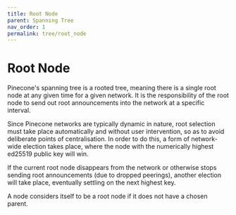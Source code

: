 ```yaml
---
title: Root Node
parent: Spanning Tree
nav_order: 1
permalink: tree/root_node
---
```


# Root Node

Pinecone's spanning tree is a rooted tree, meaning there is a single root node at any given time for a given network. It is the responsibility of the root node to send out root announcements into the network at a specific interval.

Since Pinecone networks are typically dynamic in nature, root selection must take place automatically and without user intervention, so as to avoid deliberate points of centralisation. In order to do this, a form of network-wide election takes place, where the node with the numerically highest ed25519 public key will win.

If the current root node disappears from the network or otherwise stops sending root announcements (due to dropped peerings), another election will take place, eventually settling on the next highest key.

A node considers itself to be a root node if it does not have a chosen parent.
